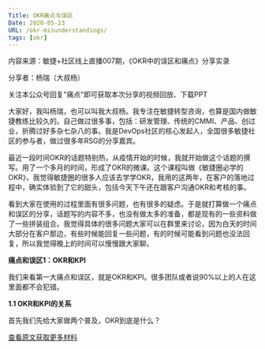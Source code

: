 ```yaml
---
Title: OKR痛点与误区
Date: 2020-05-23
URL: /okr-misunderstandings/
tags: [okr]
---
```


内容来源：敏捷+社区线上直播007期，《OKR中的误区和痛点》分享实录

分享者：杨瑞（大叔杨）

关注本公众号回复"痛点"即可获取本次分享的视频回放、下载PPT


大家好，我叫杨瑞，也可以叫我大叔杨。我专注在敏捷转型咨询，也算是国内做敏捷教练比较久的。自己做过很多事，包括：研发管理、传统的CMMI、产品、创过业，折腾过好多杂七杂八的事。我是DevOps社区的核心发起人，全国很多敏捷社区的参与者，做过很多年RSG的分享嘉宾。 

最近一段时间OKR的话题特别热，从疫情开始的时候，我就开始做这个话题的撰写。用了一个多月的时间，形成了OKR的微课。这个课程叫做《敏捷圈必学的OKR》，我觉得敏捷圈的很多人应该去学学OKR，我用的这两年，在客户的落地过程中，确实体验到了它的甜头，包括今天下午还在跟客户沟通OKR和考核的事。

看到大家在使用的过程里面有很多问题，也有很多的疑虑。于是就打算做一个痛点和误区的分享，话题写的内容不多，也没有做太多的准备，都是现有的一些资料做了一些拼装组合。我觉得具体的很多问题大家可以在群里来讨论，因为白天的时间大部分在客户那边，有些时候能回复一些问题，有的时候可能看到问题也没法回复，所以我觉得晚上的时间可以慢慢跟大家聊。 

**痛点和误区1：OKR和KPI**

我们来看第一大痛点和误区，就是OKR和KPI。很多团队或者说90%以上的人在这里面都不会犯错。

**1.1 OKR和KPI的关系**

首先我们先给大家做两个普及，OKR到底是什么？

[查看原文获取更多材料](https://mp.weixin.qq.com/s/yYqd-khg6bAbo3BzhJMRtw)

